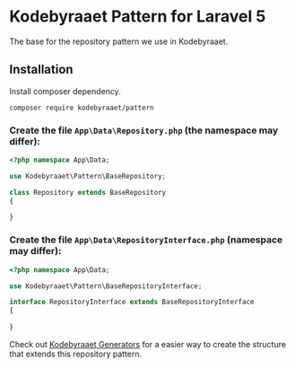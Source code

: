 # Kodebyraaet Pattern for Laravel 5

The base for the repository pattern we use in Kodebyraaet.

## Installation

Install composer dependency.

    composer require kodebyraaet/pattern

### Create the file `App\Data\Repository.php` (the namespace may differ):
```php
<?php namespace App\Data;

use Kodebyraaet\Pattern\BaseRepository;

class Repository extends BaseRepository
{

}
```

### Create the file `App\Data\RepositoryInterface.php` (namespace may differ):
```php
<?php namespace App\Data;

use Kodebyraaet\Pattern\BaseRepositoryInterface;

interface RepositoryInterface extends BaseRepositoryInterface
{
    
}
```

Check out [Kodebyraaet Generators](https://github.com/Kodebyraaet/generators) for a easier way to create the structure that extends this repository pattern.